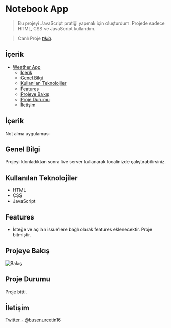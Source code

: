 # Notebook App

> Bu projeyi JavaScript pratiği yapmak için oluşturdum. Projede sadece HTML, CSS ve JavaScript kullandım.

> Canlı Proje [_tıkla_](https://notebook-zeta-seven.vercel.app/).

## İçerik
- [Weather App](#notebook-app)
  - [İçerik](#i̇çerik)
  - [Genel Bilgi](#genel-bilgi)
  - [Kullanılan Teknolojiler](#kullanılan-teknolojiler)
  - [Features](#features)
  - [Projeye Bakış](#projeye-bakış)
  - [Proje Durumu](#proje-durumu)
  - [İletişim](#i̇letişim)

## İçerik
Not alma uygulaması

## Genel Bilgi
Projeyi klonladıktan sonra live server kullanarak localinizde çalıştırabilirsiniz.

## Kullanılan Teknolojiler
- HTML
- CSS
- JavaScript


## Features
- İsteğe ve açılan issue'lere bağlı olarak features eklenecektir. Proje bitmiştir.


## Projeye Bakış
![Bakış](https://github.com/busenurcetin/Notebook/assets/110244548/9ac37a1f-a473-4e0e-a2d7-3a295dfdb850)


## Proje Durumu
Proje bitti.

## İletişim
[Twitter - @busenurcetin16](https://twitter.com/busenurcetin16)
